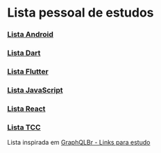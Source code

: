 # Lista pessoal de estudos

### [Lista Android](https://github.com/dariogabriel113/lista-estudos/blob/master/lista-android.md) 

### [Lista Dart](https://github.com/dariogabriel113/lista-estudos/blob/master/lista-dart.md) 

### [Lista Flutter](https://github.com/dariogabriel113/lista-estudos/blob/master/lista-flutter.md) 

### [Lista JavaScript](https://github.com/dariogabriel113/lista-estudos/blob/master/lista-javascript.md)

### [Lista React](https://github.com/dariogabriel113/lista-estudos/blob/master/lista-react.md) 

### [Lista TCC](https://github.com/dariogabriel113/lista-estudos/blob/master/lista-tcc.md)



Lista inspirada em [GraphQLBr - Links para estudo](https://github.com/GraphQLBr/links-para-estudo)
